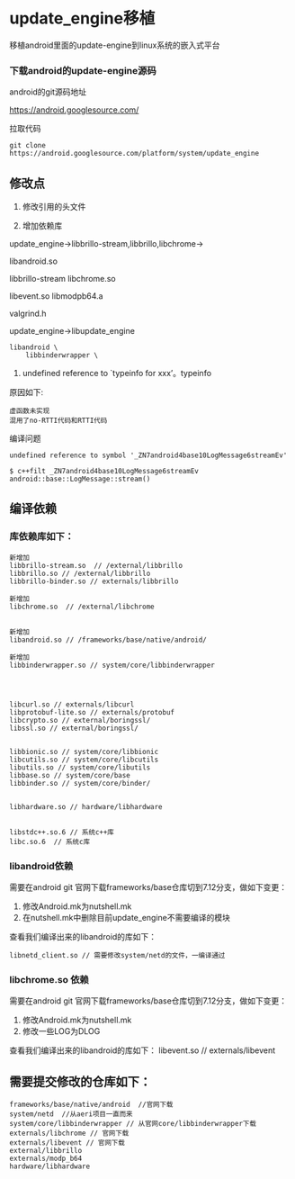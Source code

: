 # update_engine移植
移植android里面的update-engine到linux系统的嵌入式平台

### 下载android的update-engine源码

android的git源码地址

https://android.googlesource.com/

拉取代码

    git clone https://android.googlesource.com/platform/system/update_engine
    
## 修改点

1. 修改引用的头文件



2. 增加依赖库

update_engine->libbrillo-stream,libbrillo,libchrome->

libandroid.so

libbrillo-stream
libchrome.so

libevent.so
libmodpb64.a

valgrind.h

update_engine->libupdate_engine


    libandroid \
        libbinderwrapper \
        

1. undefined reference to `typeinfo for xxx’。typeinfo

原因如下:

    虚函数未实现
    混用了no-RTTI代码和RTTI代码


        
        
编译问题

    undefined reference to symbol '_ZN7android4base10LogMessage6streamEv'

    $ c++filt _ZN7android4base10LogMessage6streamEv
    android::base::LogMessage::stream()
    
    
## 编译依赖

### 库依赖库如下：

    新增加
    libbrillo-stream.so  // /external/libbrillo
    libbrillo.so // /external/libbrillo
    libbrillo-binder.so // externals/libbrillo
    
    新增加
    libchrome.so  // /external/libchrome
    
    
    新增加
    libandroid.so // /frameworks/base/native/android/
    
    新增加
    libbinderwrapper.so // system/core/libbinderwrapper
    
    
    

    libcurl.so // externals/libcurl
    libprotobuf-lite.so // externals/protobuf
    libcrypto.so // external/boringssl/
    libssl.so // external/boringssl/
    
    
    libbionic.so // system/core/libbionic
    libcutils.so // system/core/libcutils
    libutils.so // system/core/libutils
    libbase.so // system/core/base
    libbinder.so // system/core/binder/
    
    
    libhardware.so // hardware/libhardware


    libstdc++.so.6 // 系统c++库
    libc.so.6  // 系统c库
    
### libandroid依赖
需要在android git 官网下载frameworks/base仓库切到7.12分支，做如下变更：

1. 修改Android.mk为nutshell.mk
2. 在nutshell.mk中删除目前update_engine不需要编译的模块

查看我们编译出来的libandroid的库如下：

    libnetd_client.so // 需要修改system/netd的文件，一编译通过
    
### libchrome.so 依赖
需要在android git 官网下载frameworks/base仓库切到7.12分支，做如下变更：
1. 修改Android.mk为nutshell.mk
2. 修改一些LOG为DLOG

查看我们编译出来的libandroid的库如下：
    libevent.so  // externals/libevent



## 需要提交修改的仓库如下：

    frameworks/base/native/android  //官网下载
    system/netd  //从aeri项目一直而来
    system/core/libbinderwrapper // 从官网core/libbinderwrapper下载
    externals/libchrome // 官网下载
    externals/libevent // 官网下载
    external/libbrillo
    externals/modp_b64
    hardware/libhardware
    